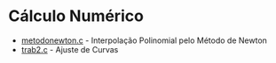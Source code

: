# Cálculo Numérico

+ [metodonewton.c](https://github.com/lalamp/CN/blob/main/trab1/metodonewton.c) - Interpolação Polinomial pelo Método de Newton
+ [trab2.c](https://github.com/lalamp/CN/blob/main/trab2/trab2.c) - Ajuste de Curvas
